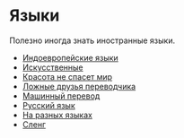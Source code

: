 Языки
=====

Полезно иногда знать иностранные языки.

* [Индоевропейские языки](indoevropeyskie-yazyki/index.md)
* [Искусственные](iskusstvennye.md)
* [Красота не спасет мир](krasota-ne-spaset-mir.md)
* [Ложные друзья переводчика](lozhnye-druzya-perevodchika.md)
* [Машинный перевод](mashinnyy-perevod.md)
* [Русский язык](indoevropeyskie-yazyki/russkiy-yazyk.md)
* [На разных языках](na-raznyh-yazykah.md)
* [Сленг](sleng.md)
